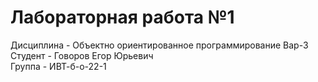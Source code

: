 # Лабораторная работа №1
Дисциплина - Объектно ориентированное программирование Вар-3
<br>
Студент - Говоров Егор Юрьевич
<br>
Группа - ИВТ-б-о-22-1
